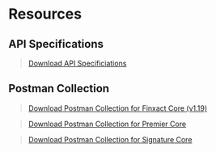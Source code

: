 # Resources

## API Specifications

<!-- theme: info -->  
> [Download API Specificiations](https://github.com/Fiserv/banking-hub/files/11222397/esf-service-swagger-release-11.0.0.2023.1.zip)

## Postman Collection

<!-- theme: info -->  
> [Download Postman Collection for Finxact Core (v1.19)](https://github.com/Fiserv/banking-hub/files/12359747/Banking.Hub.-.Finxact.-.Trial.Plan.Postman.Collection.zip)


<!-- theme: info -->  
> [Download Postman Collection for Premier Core](https://github.com/Fiserv/banking-hub/files/11728540/Banking.Hub.-.Premier.-.Trial.Plan.Postman.Collection.zip)



<!-- theme: info -->  
> [Download Postman Collection for Signature Core](https://github.com/Fiserv/banking-hub/files/11710490/Banking.Hub.-.Signature.-.Trial.Plan.Postman.Collection.zip)



<!--



## API Specifications

  [![downoad-icon-BH]][BH]  

## Postman Collection

  [![downoad-icon-PRM]][PRM]      [![downoad-icon-SIG]][SIG]  


[downoad-icon-PRM]: https://github.com/Fiserv/banking-hub/assets/81968767/934da291-c743-41cb-9325-16cf2c8d7bda
[PRM]: https://github.com/Fiserv/banking-hub/files/11728540/Banking.Hub.-.Premier.-.Trial.Plan.Postman.Collection.zip


[downoad-icon-SIG]: https://github.com/Fiserv/banking-hub/assets/81968767/b4c09878-6e73-4e9e-9171-74bcd3e4f8b6
[SIG]: https://github.com/Fiserv/banking-hub/files/11710490/Banking.Hub.-.Signature.-.Trial.Plan.Postman.Collection.zip


[downoad-icon-BH]: https://github.com/Fiserv/banking-hub/assets/81968767/4c31d642-7574-413e-b02e-32f7ad1ae504
[BH]: https://github.com/Fiserv/banking-hub/files/11222397/esf-service-swagger-release-11.0.0.2023.1.zip

-->
